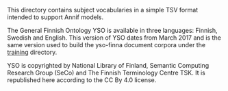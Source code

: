 This directory contains subject vocabularies in a simple TSV format intended
to support Annif models.

The General Finnish Ontology YSO is available in three languages: Finnish,
Swedish and English. This version of YSO dates from March 2017 and is the
same version used to build the yso-finna document corpora under the
[training](../training/) directory.

YSO is copyrighted by National Library of Finland, Semantic Computing
Research Group (SeCo) and The Finnish Terminology Centre TSK. It is
republished here according to the CC By 4.0 license.
